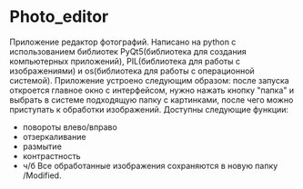 # Photo_editor
Приложение редактор фотографий. Написано на python с использованием библиотек PyQt5(библиотека для создания компьютерных приложений), PIL(библиотека для работы с изображениями) и os(библиотека для работы с операционной системой).
Приложение устроено следующим образом: после запуска откроется главное окно с интерфейсом, нужно нажать кнопку "папка" и выбрать в системе подходящую папку с картинками, после чего можно приступать к обработки изображений. Доступны следующие функции:
- повороты влево/вправо
- отзеркаливание
- размытие
- контрастность
- ч/б
Все обработанные изображения сохраняются в новую папку /Modified.
